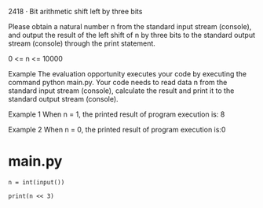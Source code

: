2418 · Bit arithmetic shift left by three bits

Please obtain a natural number n from the standard input stream (console), and output the result
of the left shift of n by three bits to the standard output stream (console) through the print statement.

0 <= n <= 10000

Example
The evaluation opportunity executes your code by executing the command python main.py.
Your code needs to read data n from the standard input stream (console),
calculate the result and print it to the standard output stream (console).

Example 1
When n = 1, the printed result of program execution is: 8

Example 2
When n = 0, the printed result of program execution is:0


# main.py

```
n = int(input())

print(n << 3)
```
